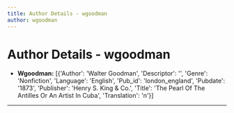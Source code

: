 ```yaml
---
title: Author Details - wgoodman
author: wgoodman
---
```


# Author Details - wgoodman

<ul>
    <li><strong>Wgoodman:</strong> [{'Author': 'Walter Goodman', 'Descriptor': '', 'Genre': 'Nonfiction', 'Language': 'English', 'Pub_id': 'london_england', 'Pubdate': '1873', 'Publisher': 'Henry S. King & Co.', 'Title': 'The Pearl Of The Antilles Or An Artist In Cuba', 'Translation': 'n'}]</li>
</ul>
<hr>